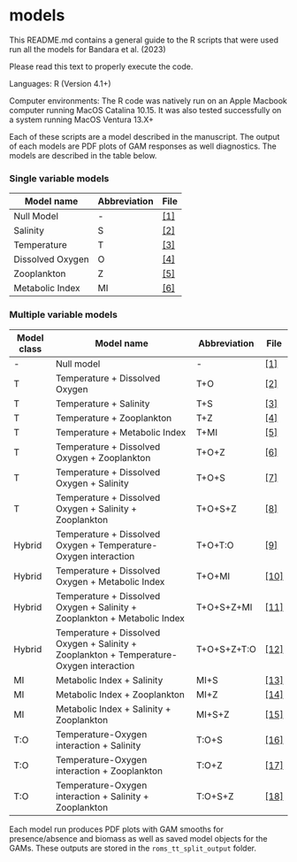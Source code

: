 # models

This README.md contains a general guide to the R scripts that were used run all the models for Bandara et al. (2023)

Please read this text to properly execute the code.

Languages: R (Version 4.1+)

Computer environments: The R code was natively run on an Apple Macbook computer running MacOS Catalina 10.15. It was also tested successfully on a system running MacOS Ventura 13.X+

Each of these scripts are a model described in the manuscript. The output of each models are PDF plots of GAM responses as well diagnostics. The models are described in the table below.

### Single variable models

| Model name       | Abbreviation | File                                                                                                           |
|-------------------------|-----------------------------|------------------|
| Null Model       | \-           | [[1]](https://github.com/wajra/bsb-shift-drivers/blob/main/R/models/sp_dist_model_01_null_model.R)             |
| Salinity         | S            | [[2]](https://github.com/wajra/bsb-shift-drivers/blob/main/R/models/sp_dist_model_02_salinity_model.R)         |
| Temperature      | T            | [[3]](https://github.com/wajra/bsb-shift-drivers/blob/main/R/models/sp_dist_model_03_temperature_model.R)      |
| Dissolved Oxygen | O            | [[4]](https://github.com/wajra/bsb-shift-drivers/blob/main/R/models/sp_dist_model_04_dissolved_oxygen_model.R) |
| Zooplankton      | Z            | [[5]](https://github.com/wajra/bsb-shift-drivers/blob/main/R/models/sp_dist_model_05_zooplankton_model.R)      |
| Metabolic Index  | MI           | [[6]](https://github.com/wajra/bsb-shift-drivers/blob/main/R/models/sp_dist_model_06_metabolic_index_model.R)  |

### Multiple variable models

| Model class | Model name                                                                               | Abbreviation | File                                                                                                                              |
|------------------|------------------|------------------|------------------|
| \-          | Null model                                                                               | \-           | [[1]](https://github.com/wajra/bsb-shift-drivers/blob/main/R/models/sp_dist_model_01_null_model.R)                                |
| T           | Temperature + Dissolved Oxygen                                                           | T+O          | [[2]](https://github.com/wajra/bsb-shift-drivers/blob/main/R/models/sp_dist_model_07_temperature_do_model.R)                      |
| T           | Temperature + Salinity                                                                   | T+S          | [[3]](https://github.com/wajra/bsb-shift-drivers/blob/main/R/models/sp_dist_model_09_temperature_salinity_model.R)                |
| T           | Temperature + Zooplankton                                                                | T+Z          | [[4]](https://github.com/wajra/bsb-shift-drivers/blob/main/R/models/sp_dist_model_10_temperature_zooplankton_model.R)             |
| T           | Temperature + Metabolic Index                                                            | T+MI         | [[5]](https://github.com/wajra/bsb-shift-drivers/blob/main/R/models/sp_dist_model_08_temperature_mi_model.R)                      |
| T           | Temperature + Dissolved Oxygen + Zooplankton                                             | T+O+Z        | [[6]](https://github.com/wajra/bsb-shift-drivers/blob/main/R/models/sp_dist_model_11_temperature_do_zooplankton_model.R)          |
| T           | Temperature + Dissolved Oxygen + Salinity                                                | T+O+S        | [[7]](https://github.com/wajra/bsb-shift-drivers/blob/main/R/models/sp_dist_model_12_temperature_do_salinity_model.R)             |
| T           | Temperature + Dissolved Oxygen + Salinity + Zooplankton                                  | T+O+S+Z      | [[8]](https://github.com/wajra/bsb-shift-drivers/blob/main/R/models/sp_dist_model_13_temperature_do_salinity_zooplankton_model.R) |
| Hybrid      | Temperature + Dissolved Oxygen + Temperature-Oxygen interaction                          | T+O+T:O      | [[9]](https://github.com/wajra/bsb-shift-drivers/blob/main/R/models/sp_dist_model_14_temperature_do_temp_do_interaction_model.R)  |
| Hybrid      | Temperature + Dissolved Oxygen + Metabolic Index                                         | T+O+MI       | [[10]](https://github.com/wajra/bsb-shift-drivers/blob/main/R/models/sp_dist_model_15_temperature_do_mi_model.R)                   |
| Hybrid      | Temperature + Dissolved Oxygen + Salinity + Zooplankton + Metabolic Index                | T+O+S+Z+MI   | [[11]](https://github.com/wajra/bsb-shift-drivers/blob/main/R/models/sp_dist_model_16_temperature_do_mi_s_z_model.R)               |
| Hybrid      | Temperature + Dissolved Oxygen + Salinity + Zooplankton + Temperature-Oxygen interaction | T+O+S+Z+T:O  | [[12]](https://github.com/wajra/bsb-shift-drivers/blob/main/R/models/sp_dist_model_17_temperature_do_interaction_s_z_model.R)      |
| MI          | Metabolic Index + Salinity                                                               | MI+S         | [[13]](https://github.com/wajra/bsb-shift-drivers/blob/main/R/models/sp_dist_model_18_mi_s_model.R)                                |
| MI          | Metabolic Index + Zooplankton                                                            | MI+Z         | [[14]](https://github.com/wajra/bsb-shift-drivers/blob/main/R/models/sp_dist_model_19_mi_z_model.R)                                |
| MI          | Metabolic Index + Salinity + Zooplankton                                                 | MI+S+Z       | [[15]](https://github.com/wajra/bsb-shift-drivers/blob/main/R/models/sp_dist_model_20_mi_s_z_model.R)                              |
| T:O         | Temperature-Oxygen interaction + Salinity                                                | T:O+S        | [[16]](https://github.com/wajra/bsb-shift-drivers/blob/main/R/models/sp_dist_model_21_interaction_s_model.R)                       |
| T:O         | Temperature-Oxygen interaction + Zooplankton                                             | T:O+Z        | [[17]](https://github.com/wajra/bsb-shift-drivers/blob/main/R/models/sp_dist_model_22_interaction_s_z_model.R)                     |
| T:O         | Temperature-Oxygen interaction + Salinity + Zooplankton                                  | T:O+S+Z      | [[18]](https://github.com/wajra/bsb-shift-drivers/blob/main/R/models/sp_dist_model_23_interaction_z_model.R)                       |

Each model run produces PDF plots with GAM smooths for presence/absence and biomass as well as saved model objects for the GAMs. These outputs are stored in the `roms_tt_split_output` folder.